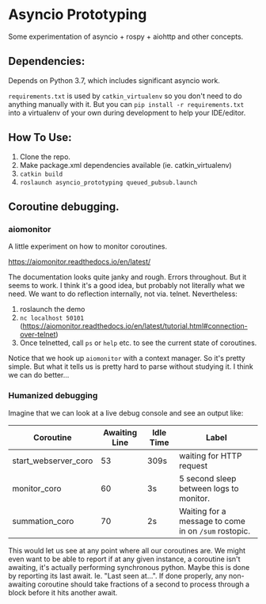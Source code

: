 # Asyncio Prototyping

Some experimentation of asyncio + rospy + aiohttp and other concepts.


## Dependencies:

Depends on Python 3.7, which includes significant asyncio work.

`requirements.txt` is used by `catkin_virtualenv` so you don't need to do anything manually with it. But you can
`pip install -r requirements.txt` into a virtualenv of your own during development to help your IDE/editor.

## How To Use:

1. Clone the repo.
2. Make package.xml dependencies available (ie. catkin_virtualenv)
3. `catkin build`
4. `roslaunch asyncio_prototyping queued_pubsub.launch`


## Coroutine debugging.

### aiomonitor

A little experiment on how to monitor coroutines.

https://aiomonitor.readthedocs.io/en/latest/

The documentation looks quite janky and rough. Errors throughout. But it seems to work. I think it's a good idea,
but probably not literally what we need. We want to do reflection internally, not via. telnet.  Nevertheless:

1. roslaunch the demo
2. `nc localhost 50101`  (https://aiomonitor.readthedocs.io/en/latest/tutorial.html#connection-over-telnet)
3. Once telnetted, call `ps` or `help` etc. to see the current state of coroutines.

Notice that we hook up `aiomonitor` with a context manager. So it's pretty simple. But what it tells us is pretty
hard to parse without studying it. I think we can do better...

### Humanized debugging

Imagine that we can look at a live debug console and see an output like:

| Coroutine            | Awaiting Line | Idle Time | Label                                                |
|----------------------|---------------|-----------|------------------------------------------------------|
| start_webserver_coro | 53            | 309s      | waiting for HTTP request                             |
| monitor_coro         | 60            | 3s        | 5 second sleep between logs to monitor.              |
| summation_coro       | 70            | 2s        | Waiting for a message to come in on `/sum` rostopic. |

This would let us see at any point where all our coroutines are.  We might even want to be able to report if at any given instance, a coroutine isn't awaiting, it's actually performing synchronous python. Maybe this is done by reporting its last await. Ie. "Last seen at...". If done properly, any non-awaiting coroutine should take fractions of a second to process through a block before it hits another await.
